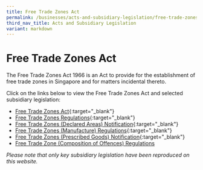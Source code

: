 ```yaml
---
title: Free Trade Zones Act
permalink: /businesses/acts-and-subsidiary-legislation/free-trade-zones-act/
third_nav_title: Acts and Subsidiary Legislation
variant: markdown
---
```

# Free Trade Zones Act

The Free Trade Zones Act 1966 is an Act to provide for the establishment of free trade zones in Singapore and for matters incidental thereto.

Click on the links below to view the Free Trade Zones Act and selected subsidiary legislation:

-   [Free Trade Zones Act](https://sso.agc.gov.sg/Act/FTZA1966){:target="_blank"}
-   [Free Trade Zones Regulations](https://sso.agc.gov.sg/SL/FTZA1966-RG1){:target="_blank"}
-   [Free Trade Zones (Declared Areas) Notification](https://sso.agc.gov.sg/SL/FTZA1966-N3){:target="_blank"}
-   [Free Trade Zones (Manufacture) Regulations](https://sso.agc.gov.sg/SL/FTZA1966-RG2){:target="_blank"}
-   [Free Trade Zones (Prescribed Goods) Notification](https://sso.agc.gov.sg/SL/FTZA1966-N1){:target="_blank"}
-   [Free Trade Zone (Composition of Offences) Regulations](https://sso.agc.gov.sg/SL/FTZA1966-S149-2024?DocDate=20240228)

*Please note that only key subsidiary legislation have been reproduced on this website.*